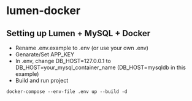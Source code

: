 # lumen-docker
## Setting up Lumen + MySQL + Docker


- Rename .env.example to .env (or use your own .env)
- Genarate/Set APP_KEY
- In .env, change DB_HOST=127.0.0.1 to DB_HOST=your_mysql_container_name (DB_HOST=mysqldb in this example)
- Build and run project

```
docker-compose --env-file .env up --build -d
```

